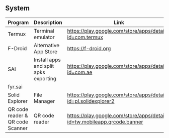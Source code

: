 ## System

| Program | Description | Link | Plugins | Comment |
| --- | --- | --- | --- | --- |
| Termux | Terminal emulator | https://play.google.com/store/apps/details?id=com.termux |
| F-Droid | Alternative App Store | https://f-droid.org |
| SAI | Install apps and split apks exporting | https://play.google.com/store/apps/details?id=com.ae
fyr.sai |
| Solid Explorer | File Manager | https://play.google.com/store/apps/details?id=pl.solidexplorer2 |
| QR code reader & QR code Scanner | QR code reader | https://play.google.com/store/apps/details?id=tw.mobileapp.qrcode.banner |

